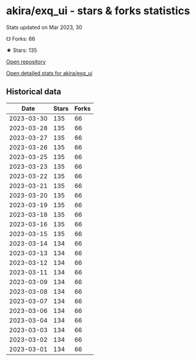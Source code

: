 # akira/exq_ui - stars & forks statistics

Stats updated on Mar 2023, 30

☋ Forks: 66

★ Stars: 135

[Open repository](https://github.com/akira/exq_ui)

[Open detailed stats for akira/exq_ui](https://reviewgithub.com/rep/akira/exq_ui)

## Historical data
| Date | Stars | Forks |
|------|-------|-------|
| 2023-03-30 | 135 | 66 | 
| 2023-03-28 | 135 | 66 | 
| 2023-03-27 | 135 | 66 | 
| 2023-03-26 | 135 | 66 | 
| 2023-03-25 | 135 | 66 | 
| 2023-03-23 | 135 | 66 | 
| 2023-03-22 | 135 | 66 | 
| 2023-03-21 | 135 | 66 | 
| 2023-03-20 | 135 | 66 | 
| 2023-03-19 | 135 | 66 | 
| 2023-03-18 | 135 | 66 | 
| 2023-03-16 | 135 | 66 | 
| 2023-03-15 | 135 | 66 | 
| 2023-03-14 | 134 | 66 | 
| 2023-03-13 | 134 | 66 | 
| 2023-03-12 | 134 | 66 | 
| 2023-03-11 | 134 | 66 | 
| 2023-03-09 | 134 | 66 | 
| 2023-03-08 | 134 | 66 | 
| 2023-03-07 | 134 | 66 | 
| 2023-03-06 | 134 | 66 | 
| 2023-03-04 | 134 | 66 | 
| 2023-03-03 | 134 | 66 | 
| 2023-03-02 | 134 | 66 | 
| 2023-03-01 | 134 | 66 | 

